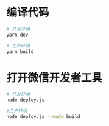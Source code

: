 # 编译代码
```sh
# 开发环境
yarn dev

# 生产环境
yarn build
```

# 打开微信开发者工具
```sh
# 开发环境
node deploy.js

#生产环境
node deploy.js --mode build
```
